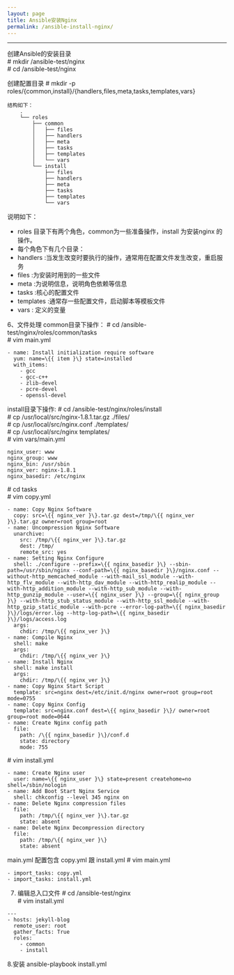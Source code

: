 ```yaml
---
layout: page
title: Ansible安装Nginx 
permalink: /ansible-install-nginx/
---
```

 
-------
创建Ansible的安装目录</br>
\# mkdir /ansible-test/nginx</br>
\# cd /ansible-test/nginx</br>

创建配置目录
\# mkdir -p roles/{common,install}/{handlers,files,meta,tasks,templates,vars}  

```
结构如下：
    .
    └── roles
        ├── common
        │   ├── files
        │   ├── handlers
        │   ├── meta
        │   ├── tasks
        │   ├── templates
        │   └── vars
        └── install
            ├── files
            ├── handlers
            ├── meta
            ├── tasks
            ├── templates
            └── vars   
```                    
说明如下：                
* roles 目录下有两个角色，common为一些准备操作，install 为安装nginx 的操作。
* 每个角色下有几个目录：
* handlers :当发生改变时要执行的操作，通常用在配置文件发生改变，重启服务
* files :为安装时用到的一些文件
* meta :为说明信息，说明角色依赖等信息
* tasks :核心的配置文件
* templates :通常存一些配置文件，启动脚本等模板文件
* vars : 定义的变量

6、文件处理
common目录下操作：
\# cd /ansible-test/nginx/roles/common/tasks</br>
\# vim main.yml</br>
```
- name: Install initialization require software
  yum: name=\{{ item }\} state=installed
  with_items:
    - gcc
    - gcc-c++
    - zlib-devel
    - pcre-devel
    - openssl-devel
```
install目录下操作:
\# cd /ansible-test/nginx/roles/install</br>
\# cp /usr/local/src/nginx-1.8.1.tar.gz ./files/</br>
\# cp /usr/local/src/nginx.conf ./templates/</br>
\# cp /usr/local/src/nginx templates/</br>
\# vim vars/main.yml</br>
```
nginx_user: www
nginx_group: www
nginx_bin: /usr/sbin
nginx_ver: nginx-1.8.1
nginx_basedir: /etc/nginx
```

\# cd tasks</br>
\# vim copy.yml</br>
```
- name: Copy Nginx Software
  copy: src=\{{ nginx_ver }\}.tar.gz dest=/tmp/\{{ nginx_ver }\}.tar.gz owner=root group=root
- name: Uncompression Nginx Software
  unarchive: 
    src: /tmp/\{{ nginx_ver }\}.tar.gz
    dest: /tmp/
    remote_src: yes
- name: Setting Nginx Configure
  shell: ./configure --prefix=\{{ nginx_basedir }\} --sbin-path=/usr/sbin/nginx --conf-path=\{{ nginx_basedir }\}/nginx.conf --without-http_memcached_module --with-mail_ssl_module --with-http_flv_module --with-http_dav_module --with-http_realip_module --with-http_addition_module --with-http_sub_module --with-http_gunzip_module --user=\{{ nginx_user }\} --group=\{{ nginx_group }\} --with-http_stub_status_module --with-http_ssl_module --with-http_gzip_static_module --with-pcre --error-log-path=\{{ nginx_basedir }\}/logs/error.log --http-log-path=\{{ nginx_basedir }\}/logs/access.log
  args:
    chdir: /tmp/\{{ nginx_ver }\}
- name: Compile Nginx
  shell: make
  args:
    chdir: /tmp/\{{ nginx_ver }\}
- name: Install Nginx
  shell: make install
  args:
    chdir: /tmp/\{{ nginx_ver }\}
- name: Copy Nginx Start Script
  template: src=nginx dest=/etc/init.d/nginx owner=root group=root mode=0755
- name: Copy Nginx Config
  template: src=nginx.conf dest=\{{ nginx_basedir }\}/ owner=root group=root mode=0644
- name: Create Nginx config path
  file: 
    path: /\{{ nginx_basedir }\}/conf.d
    state: directory
    mode: 755
```

\# vim install.yml</br>
```
- name: Create Nginx user
  user: name=\{{ nginx_user }\} state=present createhome=no shell=/sbin/nologin
- name: Add Boot Start Nginx Service
  shell: chkconfig --level 345 nginx on
- name: Delete Nginx compression files
  file: 
    path: /tmp/\{{ nginx_ver }\}.tar.gz
    state: absent
- name: Delete Nginx Decompression directory
  file: 
    path: /tmp/\{{ nginx_ver }\}
    state: absent
```

main.yml 配置包含 copy.yml 跟 install.yml
\# vim main.yml</br>
```
- import_tasks: copy.yml
- import_tasks: install.yml
```
7. 编辑总入口文件
\# cd /ansible-test/nginx</br>
\# vim install.yml</br>
```
---
- hosts: jekyll-blog
  remote_user: root
  gather_facts: True
  roles:
    - common
    - install
```
8.安装
ansible-playbook install.yml

